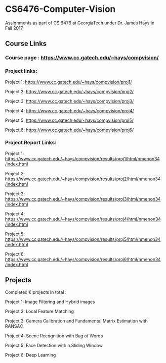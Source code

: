 # CS6476-Computer-Vision
Assignments as part of CS 6476 at GeorgiaTech under Dr. James Hays in Fall 2017

## Course Links

### Course page : https://www.cc.gatech.edu/~hays/compvision/

### Project links:

Project 1: https://www.cc.gatech.edu/~hays/compvision/proj1/

Project 2: https://www.cc.gatech.edu/~hays/compvision/proj2/

Project 3: https://www.cc.gatech.edu/~hays/compvision/proj3/

Project 4: https://www.cc.gatech.edu/~hays/compvision/proj4/

Project 5: https://www.cc.gatech.edu/~hays/compvision/proj5/

Project 6: https://www.cc.gatech.edu/~hays/compvision/proj6/

### Project Report Links:

Project 1: https://www.cc.gatech.edu/~hays/compvision/results/proj1/html/nmenon34/index.html

Project 2: https://www.cc.gatech.edu/~hays/compvision/results/proj2/html/nmenon34/index.html

Project 3: https://www.cc.gatech.edu/~hays/compvision/results/proj3/html/nmenon34/index.html

Project 4: https://www.cc.gatech.edu/~hays/compvision/results/proj4/html/nmenon34/index.html

Project 5: https://www.cc.gatech.edu/~hays/compvision/results/proj5/html/nmenon34/index.html

Project 6: https://www.cc.gatech.edu/~hays/compvision/results/proj6/html/nmenon34/index.html

## Projects

Completed 6 projects in total :

Project 1: Image Filtering and Hybrid images

Project 2: Local Feature Matching

Project 3: Camera Calibration and Fundamental Matrix Estimation with RANSAC

Project 4: Scene Recognition with Bag of Words

Project 5: Face Detection with a Sliding Window

Project 6: Deep Learning

